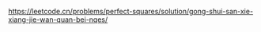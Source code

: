 https://leetcode.cn/problems/perfect-squares/solution/gong-shui-san-xie-xiang-jie-wan-quan-bei-nqes/